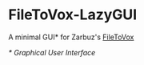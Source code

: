 # FileToVox-LazyGUI
A minimal GUI* for Zarbuz's [FileToVox](https://github.com/Zarbuz/FileToVox)

_* Graphical User Interface_
